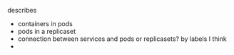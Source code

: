 describes
+ containers in pods
+ pods in a replicaset
+ connection between services and pods or replicasets? by labels I think
+